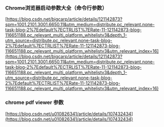 ### Chrome浏览器启动参数大全（命令行参数）

[https://blog.csdn.net/bigcarp/article/details/121142873?spm=1001.2101.3001.6650.11&utm_medium=distribute.pc_relevant.none-task-blog-2%7Edefault%7ECTRLIST%7ERate-11-121142873-blog-116651188.pc_relevant_multi_platform_whitelistv3&depth_1-utm_source=distribute.pc_relevant.none-task-blog-2%7Edefault%7ECTRLIST%7ERate-11-121142873-blog-116651188.pc_relevant_multi_platform_whitelistv3&utm_relevant_index=16](https://blog.csdn.net/bigcarp/article/details/121142873?spm=1001.2101.3001.6650.11&utm_medium=distribute.pc_relevant.none-task-blog-2%7Edefault%7ECTRLIST%7ERate-11-121142873-blog-116651188.pc_relevant_multi_platform_whitelistv3&depth_1-utm_source=distribute.pc_relevant.none-task-blog-2%7Edefault%7ECTRLIST%7ERate-11-121142873-blog-116651188.pc_relevant_multi_platform_whitelistv3&utm_relevant_index=16)


### chrome pdf viewer 参数

[https://blog.csdn.net/u010826341/article/details/107432434](https://blog.csdn.net/u010826341/article/details/107432434)